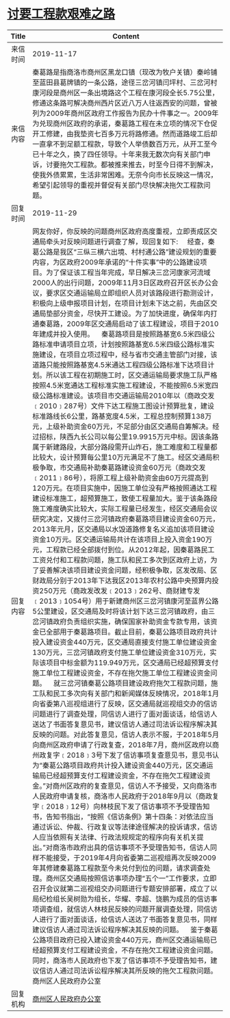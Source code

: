 # <a href="http://www.shangluo.gov.cn/zmhd/ldxxxx.jsp?urltype=leadermail.LeaderMailContentUrl&wbtreeid=1112&leadermailid=5560">讨要工程款艰难之路</a>
|Title|Content|
|:---:|---|
|来信时间|2019-11-17|
|来信内容|秦葛路是指商洛市商州区黑龙口镇（现改为牧户关镇）秦岭铺至蓝田县葛牌镇的一条公路，途径三岔河镇闫坪村、三岔河村康河段是商州区一条出境路这个工程在康河段全长5.75公里，修通这条路可解决商州西片区近八万人往返西安的问题，曾被列为2009年商州区政府工作报告为民办十件事之一。2009年为兑现商州区政府的承诺，秦葛路工程在未立项的情况下仓促开工修建，由我垫资七百多万元将路修通。然而道路竣工后却一直拿不到足额工程款，导致个人举债数百万元，从开工至今已十年之久，换了四任领导。十年来我无数次向有关部门申诉，讨要拖欠工程款。都被推来推去，时至今日得不到解决，使我外债累累，生活非常困难。无奈今向市长反映这一情况，希望引起领导的重视并督促有关部门尽快解决拖欠工程款问题。|
|回复时间|2019-11-29|
|回复内容|网友你好，你反映的问题商州区政府高度重视，立即责成区交通局牵头对反映问题进行调查了解，现回复如下:     经查，秦葛公路是我区“三纵三横六出境、村村通公路”建设规划的重要内容，为区政府2009年承诺的“十件实事”中的公路建设项目。为了保证该工程当年完成，早日解决三岔河康家河流域2000人的出行问题，2009年11月3日区政府召开区长办公会议，要求区交通运输局立即组织人员对该路段进行勘测设计，积极向上级申报项目计划，在项目计划未下达之前，先由区交通局垫部分资金，尽快开工建设。为了加快进度，确保年内打通秦葛路，2009年区交通局启动了该工程建设，项目于2010年建成并投入使用。    秦葛路项目是按照路基宽6.5米四级公路标准申请项目立项，计划按照路基宽6.5米四级公路标准实施建设，在项目立项过程中，经与省市交通主管部门对接，该道路只能按照路基宽4.5米通达工程四级公路标准下达项目计划。所以该工程在初期施工时，区交通运输局要求施工队严格按照4.5米宽通达工程标准实施工程建设，不能按照6.5米宽四级公路标准建设。该项目市交通运输局2010年以（商政交发﹝2010﹞287号）文件下达工程施工图设计预算批复，建设标准路线长6公里，路基宽度4.5米，工程总控制预算138万元，上级补助资金60万元，不足部分由区交通局自筹解决。经过招标，陕西九长公司以每公里19.9915万元中标。因该条路属于新建路段，大部分路段需开山炸石，施工难度和工程量都比较大，设计预算每公里10万元满足不了施工。经区交通局积极争取，市交通局补助秦葛路建设资金60万元（商政交发﹝2011﹞86号），将原工程上级补助资金由60万元提高到120万元。在项目实施中，因施工单位没有严格按照通达工程建设标准施工，超预算施工，致使工程量加大。鉴于该条路段施工难度确实比较大，实际工程量已经发生，经区交通局会议研究决定，又拨付三岔河镇政府秦葛路项目建设资金60万元，2013年元月，区交通局以水毁道路修复名义追加该项目建设资金10万元。区交通运输局共计在该项目上投入资金190万元，工程款已经全部拨付到位。从2012年起，因秦葛路民工工资兑付和工程款问题，施工队和民工多次到区政府上访，为了妥善解决该项目建设资金问题，经积极争取，区发改局、区财政局分别于2013年下达我区2013年农村公路中央预算内投资250万元（商政发改发﹝2013﹞262号、商财建专发﹝2013﹞1054号）用于新建商州区三岔河镇康河至蓝界公路5公里建设，区交通局及时将该计划下达三岔河镇政府，由三岔河镇政府负责组织实施，确保国家补助资金专款专用，该资金已全部用于秦葛路项目。截止目前，秦葛公路项目政府共计投入建设资金440万元，区交通局直接支付施工单位建设资金130万元，三岔河镇政府支付施工单位建设资金310万元，实际该项目中标金额为119.949万元，区交通局已经超预算支付施工单位工程建设资金，不存在拖欠施工单位工程建设资金问题。    就三岔河镇秦葛公路项目建设政府拖欠工程款问题，施工队和民工多次向有关部门和新闻媒体反映情况，2018年1月向省委第八巡视组进行了反映，区交通局就巡视组交办的信访问题进行了调查处理，同信访人进行了面对面谈话，给信访人送达了书面答复意见书，建议信访人通过司法诉讼程序解决其反映的问题。对此答复意见，信访人表示不服，于2018年5月向商州区政府申请了行政复查，2018年7月，商州区政府以商州政复字﹝2018﹞3号下发了信访事项复查意见书，意见书认为“秦葛公路项目政府共计投入建设资金440万元，区交通运输局已经超预算支付工程建设资金，不存在拖欠工程建设资金。”对商州区政府的复查意见，信访人不予接受，又向商洛市人民政府申请复核，商洛市人民政府于2018年9月以（商政复字﹝2018﹞12号）向林枝民下发了信访事项不予受理告知书，告知书指出，“按照《信访条例》第十四条：对依法应当通过诉讼、仲裁、行政复议等法律途径解决的投诉请求，信访人应当依照有关法律、行政法规规定的程序向有关机关提出。”对商洛市政府出具的信访事项不予受理告知书，信访人同样不能接受，于2019年4月向省委第二巡视组再次反映2009年其修建秦葛路工程款至今未兑付到位的问题，请求调查处理。商州区交通局按照信访事项办理“五个一”工作要求，立即召开会议就第二巡视组交办问题进行专题安排部署，成立了以局纪检组长吴树勋为组长，华耀、李超、饶鹏为成员的信访事项调查组，就信访人林枝民反映的问题开展调查处理，同信访人进行了面对面谈话，给信访人送达了书面答复意见书，同样建议信访人通过司法诉讼程序解决其反映的问题。    鉴于秦葛公路项目政府已投入建设资金440万元，商州区交通运输局已经超预算支付工程建设资金，不存在拖欠工程建设资金问题。同时，商洛市人民政府也下发了信访事项不予受理告知书，建议信访人通过司法诉讼程序解决其所反映的拖欠工程款问题。商州区人民政府办公室|
|回复机构|<a href="../../categories/agencies/商州区人民政府办公室.md">商州区人民政府办公室</a>|
